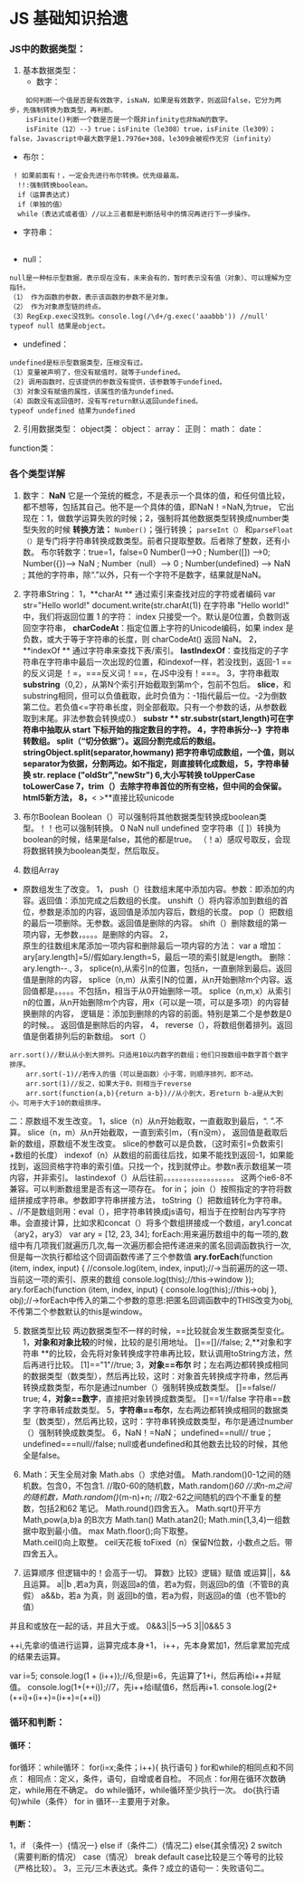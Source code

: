 # JS 基础知识拾遗

### JS中的数据类型：
1. 基本数据类型：
	 -  数字：
```
	如何判断一个值是否是有效数字，isNaN，如果是有效数字，则返回false，它分为两步，先强制转换为数类型，再判断。
	isFinite()判断一个数是否是一个既非infinity也非NaN的数字。
    isFinite（12）--》true；isFinite（le308）true，isFinite（le309）；false，Javascript中最大数字是1.7976e+308，le309会被视作无穷（infinity）
```
- 布尔：
```
 ! 如果前面有！，一定会先进行布尔转换。优先级最高。
  !!:强制转换boolean。
  if（运算表达式)
  if（单独的值）
  while（表达式或者值）//以上三者都是判断括号中的情况再进行下一步操作。
```
- 字符串：
```

```
- null：
```
null是一种标示型数据，表示现在没有，未来会有的，暂时表示没有值（对象）、可以理解为空指针。
（1） 作为函数的参数，表示该函数的参数不是对象。     
（2） 作为对象原型链的终点。
（3）RegExp.exec没找到。console.log(/\d+/g.exec('aaabbb')) //null'
typeof null 结果是object。
```
- undefined：
```
undefined是标示型数据类型，压根没有过。
（1）变量被声明了，但没有赋值时，就等于undefined。
（2) 调用函数时，应该提供的参数没有提供，该参数等于undefined。
（3）对象没有赋值的属性，该属性的值为undefined。
（4）函数没有返回值时，没有写return默认返回undefined。
typeof undefined 结果为undefined
```
2. 引用数据类型：
object类：
object：
array：
正则：
math：
date：

function类：

### 各个类型详解
1. 数字：
	**NaN**
    它是一个笼统的概念，不是表示一个具体的值，和任何值比较，都不想等，包括其自己。他不是一个具体的值，即NaN！=NaN,为true，
     它出现在：1，做数学运算失败的时候；2，强制将其他数据类型转换成number类型失败的时候
	**转换方法：**
`Number()`；强行转换；
`parseInt（）` 和`parseFloat（）`是专门将字符串转换成数类型。前者只提取整数。后者除了整数，还有小数。
布尔转数字：true=1，false=0
Number()-->0  ; Number([]) -->0;  Number({})--> NaN  ;
Number（null）--> 0  ; Number(undefined)  --> NaN ;
其他的字符串，除“.”以外，只有一个字符不是数字，结果就是NaN。
2.  字符串String：
1，**charAt ** 通过索引来查找对应的字符或者编码
var str="Hello world!"
document.write(str.charAt(1))
在字符串 "Hello world!" 中，我们将返回位置 1 的字符：
index 只接受一个。默认是0位置，负数则返回空字符串，
**charCodeAt**：指定位置上字符的Unicode编码，如果 index 是负数，或大于等于字符串的长度，则 charCodeAt() 返回 NaN。
2， **indexOf ** 通过字符串来查找下表/索引。
**lastIndexOf**：查找指定的子字符串在字符串中最后一次出现的位置，和indexof一样，若没找到，返回-1
== 的反义词是 ！=，===反义词！==，在JS中没有！===。
3，字符串截取
**substring**（0,2），从第N个索引开始截取到第m个，包前不包后。
**slice**，和substring相同，但可以负值截取，此时负值为：-1指代最后一位。-2为倒数第二位。若负值<=字符串长度，则全部截取。只有一个参数的话，从参数截取到末尾。非法参数会转换成0.）
**substr ** str.substr(start,length)可在字符串中抽取从 start 下标开始的指定数目的字符。
4，字符串拆分--》字符串转数组。
**split**（“切分依据”）。返回分割完成后的数组。
stringObject.split(separator,howmany)
把字符串切成数组，一个值，则以separator为依据，分割两边。如不指定，则直接转化成数组，
5，字符串替换
str. **replace** ("oldStr","newStr")
6,大小写转换
**toUpperCase toLowerCase**
7，**trim**（）去除字符串首位的所有空格，但中间的会保留。html5新方法，
8，**< >**直接比较unicode

3. 布尔Boolean
Boolean（）可以强制将其他数据类型转换成boolean类型。！！也可以强制转换。
0 NaN null undefined 空字符串（[ ]）转换为boolean的时候，结果是false，其他的都是true。
（！a）感叹号取反，会现将数据转换为boolean类型，然后取反。

4. 数组Array
- 原数组发生了改变。
1，
push（）往数组末尾中添加内容。参数：即添加的内容。返回值：添加完成之后数组的长度。
unshift（）将内容添加到数组的首位，参数是添加的内容，返回值是添加内容后，数组的长度。
pop（）把数组的最后一项删除。无参数。返回值是删除的内容。
shift（）删除数组的第一项内容，无参数，。。。。是删除的内容。
2，   
原生的往数组末尾添加一项内容和删除最后一项内容的方法：
  var a
  增加： ary[ary.length]=5//假如ary.length=5，最后一项的索引就是length。
  删除：ary.length--.,
3，
splice(n),从索引n的位置，包括n，一直删除到最后。返回值是删除的内容，
splice（n,m）从索引N的位置，从n开始删除m个内容。返回值都是。。。。。不包括n，相当于从0开始删除一项。
splice（n,m,x）从索引n的位置，从n开始删除m个内容，用x（可以是一项，可以是多项）的内容替换删除的内容，
                          逻辑是：添加到删除的内容的前面。特别是第二个是参数是0的时候。。
                          返回值是删除后的内容，
4，
reverse（），将数组倒着排列。返回值是倒着排列后的新数组。
      sort（）
```
arr.sort()//默认从小到大排列。只适用10以内数字的数组；他们只按数组中数字首个数字排序。
    arr.sort(-1)//若传入的值（可以是函数）小于零，则顺序排列，即不动。
    arr.sort(1)//反之，如果大于0，则相当于reverse
    arr.sort(function(a,b){return a-b})//从小到大，若return b-a是从大到小。可用于大于10的数组排序。

```

二：原数组不发生改变。
1，slice（n）从n开始截取，一直截取到最后，“. ”.不算。
     slice（n，m）从n开始截取，一直到索引m，（有n没m），
     返回值是截取后新的数组，原数组不发生改变。
       slice的参数可以是负数，（这时索引=负数索引+数组的长度） 
      indexof（n）从数组的前面往后找，如果不能找到返回-1，如果能找到，返回资格字符串的索引值。只找一个，找到就停止。参数n表示数组某一项内容，并非索引。
      lastindexof（）从后往前。。。。。。。。。。。。。。。。。。
     这两个ie6-8不兼容。可以判断数组里是否有这一项存在。
for in；
 join（）按照指定的字符将数组拼接成字符串。参数即字符串拼接方法，
   toString（）把数组转化为字符串。
               、//不是数组则用：eval（），把字符串转换成js语句，相当于在控制台内写字符串。会直接计算，比如求和concat（）将多个数组拼接成一个数组，ary1.concat（ary2，ary3）
var ary = [12, 23, 34];
    forEach:用来遍历数组中的每一项的,数组中有几项我们就遍历几次,每一次遍历都会把传递进来的匿名回调函数执行一次,但是每一次执行都给这个回调函数传递了三个参数值 
      **ary.forEach**(function (item, index, input) {
           //console.log(item, index, input);//->当前遍历的这一项、当前这一项的索引、原来的数组
           console.log(this);//this->window
       });
    ary.forEach(function (item, index, input) {
        console.log(this);//this->obj
    }, obj);//->forEach中传入的第二个参数的意思:把匿名回调函数中的THIS改变为obj,不传第二个参数默认的this是window。

5. 数据类型比较
两边数据类型不一样的时候，==比较就会发生数据类型变化。
1，**对象和对象比较**的时候，比较的是引用地址。
[]==[]//false;
2,**对象和字符串 **的比较，会先将对象转换成字符串再比较，默认调用toString方法，然后再进行比较。
[1]=="1"//true;
3，**对象==布尔** 时；左右两边都转换成相同的数据类型（数类型），然后再比较，这时：对象首先转换成字符串，然后再转换成数类型，布尔是通过number（）强制转换成数类型。
[]==false// true;
4，**对象==数字**，直接把对象转换成数类型。
[]==1//false
     字符串==数字 字符串转成数类型。
5，**字符串==布尔**，左右两边都转换成相同的数据类型（数类型），然后再比较，这时：字符串转换成数类型，布尔是通过number（）强制转换成数类型。
6，NaN！=NaN；
      undefined==null// true；
       undefined===null//false;
null或者undefined和其他数去比较的时候，其他全是false。

6. Math：天生全局对象
Math.abs（）求绝对值。
Math.random()0-1之间的随机数。包含0，不包含1.
          //取0-60的随机数，Math.random()*60
         //求n-m之间的随机数，Math.random()*(m-n)+n;
        //取2-62之间随机的四个不重复的整数，包括2和62    笔记。
Math.round()四舍五入。
Math.sqrt()开平方
Math,pow(a,b)a 的B次方
Math.tan()
Math.atan2();
Math.min(1,3,4)一组数据中取到最小值。
            max
Math.floor();向下取整。  
Math.ceil()向上取整。  ceil天花板
toFixed（n）保留N位数，小数点之后。带四舍五入。

7. 运算顺序
但逻辑中的！会高于一切。
算数》比较》逻辑》赋值
或运算||，&&且运算。
a||b ,若a为真，则返回a的值，若a为假，则返回b的值（不管B的真假）
a&&b，若a 为真，则 返回b的值，若a为假，则返回a的值（也不管b的值）

并且和或放在一起的话，并且大于或。
0&&3||5-->5
3||0&&5  3

++i,先拿i的值进行运算，运算完成本身+1，
i++，先本身累加1，然后拿累加完成的结果去运算。

var i=5;
console.log(1 + (i++));//6,但是i=6，先运算了1+i，然后再给i++并赋值。
console.log(1+(++i));//7，先i++给i赋值6，然后再i+1.
console.log(2+(++i)+(i++)=(i++)=(++i))

### 循环和判断：
#### 循环：
for循环：while循环：
for(i=x;条件；i++){
  执行语句
}
for和while的相同点和不同点：
相同点：定义，条件，语句，自增或者自检。
不同点：for用在循环次数确定，while用在不确定。
do while循环，while循环至少执行一次。
do{执行语句}while（条件）
for in 循环--主要用于对象。

#### 判断：
1，if （条件一）{情况一} else if（条件二）{情况二} else{其余情况}
2  switch（需要判断的情况） case（情况）  break default       case比较是三个等号的比较（严格比较）。
3，三元/三木表达式。条件？成立的语句一：失败语句二。
